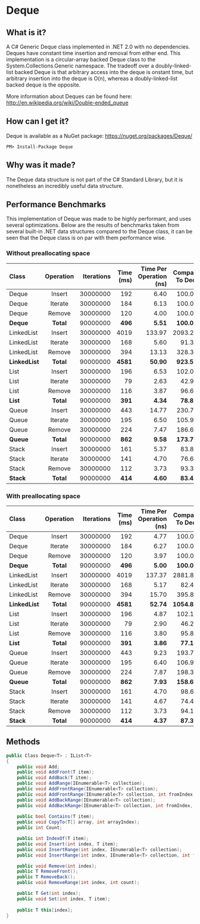 Deque
=====

What is it?
-----------

A C# Generic Deque class implemented in .NET 2.0 with no dependencies. Deques have constant time insertion and removal from either end. This implementation is a circular-array backed Deque class to the System.Collections.Generic namespace. The tradeoff over a doubly-linked-list backed Deque is that arbitrary access into the deque is onstant time, but arbitrary insertion into the deque is O(n), whereas a doubly-linked-list backed deque is the opposite.

More information about Deques can be found here: http://en.wikipedia.org/wiki/Double-ended_queue

How can I get it?
-----------------

Deque is available as a NuGet package: https://nuget.org/packages/Deque/

```
PM> Install-Package Deque
```

Why was it made?
----------------

The Deque data structure is not part of the C# Standard Library, but it is nonetheless an incredibly useful data structure.

Performance Benchmarks
----------------------

This implementation of Deque was made to be highly performant, and uses several optimizations. Below are the results of benchmarks taken from several built-in .NET data structures compared to the Deque class, it can be seen that the Deque class is on par with them performance wise.

### Without preallocating space ###

|      Class     | Operation | Iterations | Time (ms) | Time Per Operation (ns) | Compared To Deque |
|:-------------- |:---------:| ----------:| ---------:| -----------------------:| -----------------:|
|   Deque        |  Insert   |   30000000 |	     192  |                   6.40  |          100.00%  |
|   Deque        |  Iterate  |   30000000 |	     184  |                   6.13  |          100.00%  |
|   Deque        |  Remove   |   30000000 |	     120  |                   4.00  |          100.00%  |
| **Deque**      | **Total** |   90000000 |	   **496**|                 **5.51**|        **100.00%**|
|   LinkedList   |  Insert   |   30000000 |	    4019  |                 133.97  |         2093.23%  |
|   LinkedList   |  Iterate  |   30000000 |	     168  |            	      5.60  |           91.30%  |
|   LinkedList   |  Remove   |   30000000 |	     394  |           	     13.13  |          328.33%  |
| **LinkedList** | **Total** |   90000000 |   **4581**|           	   **50.90**|        **923.59%**|
|   List         |  Insert   |   30000000 |      196  |           	      6.53  |          102.08%  |
|   List         |  Iterate  |   30000000 |	      79  |           	      2.63  |           42.93%  |
|   List         |  Remove   |   30000000 |	     116  |           	      3.87  |           96.67%  |
| **List**       | **Total** |   90000000 |	   **391**|           	    **4.34**|         **78.83%**|
|   Queue        |  Insert   |   30000000 |	     443  |           	     14.77  |          230.73%  |
|   Queue        |  Iterate  |   30000000 |      195  |           	      6.50  |          105.98%  |
|   Queue        |  Remove   |   30000000 |      224  |           	      7.47  |          186.67%  |
| **Queue**      | **Total** |   90000000 |    **862**|           	    **9.58**|        **173.79%**|
|   Stack        |  Insert   |   30000000 |      161  |           	      5.37  |           83.85%  |
|   Stack        |  Iterate  |   30000000 |      141  |           	      4.70  |           76.63%  |
|   Stack        |  Remove   |   30000000 |      112  |           	      3.73  |           93.33%  |
| **Stack**      | **Total** |   90000000 |    **414**|           	    **4.60**|         **83.47%**|

### With preallocating space ###

|      Class     | Operation | Iterations | Time (ms) | Time Per Operation (ns) | Compared To Deque |
|:-------------- |:---------:| ----------:| ---------:| -----------------------:| -----------------:|
|   Deque        |  Insert   |   30000000 |	     192  |                   4.77  |          100.00%  |
|   Deque        |  Iterate  |   30000000 |	     184  |                   6.27  |          100.00%  |
|   Deque        |  Remove   |   30000000 |	     120  |                   3.97  |          100.00%  |
| **Deque**      | **Total** |   90000000 |	   **496**|                 **5.00**|        **100.00%**|
|   LinkedList   |  Insert   |   30000000 |	    4019  |                 137.37  |         2881.82%  |
|   LinkedList   |  Iterate  |   30000000 |	     168  |            	      5.17  |           82.45%  |
|   LinkedList   |  Remove   |   30000000 |	     394  |           	     15.70  |          395.80%  |
| **LinkedList** | **Total** |   90000000 |   **4581**|           	   **52.74**|       **1054.89%**|
|   List         |  Insert   |   30000000 |      196  |           	      4.87  |          102.10%  |
|   List         |  Iterate  |   30000000 |	      79  |           	      2.90  |           46.26%  |
|   List         |  Remove   |   30000000 |	     116  |           	      3.80  |           95.80%  |
| **List**       | **Total** |   90000000 |	   **391**|           	    **3.86**|         **77.11%**|
|   Queue        |  Insert   |   30000000 |	     443  |           	      9.23  |          193.71%  |
|   Queue        |  Iterate  |   30000000 |      195  |           	      6.40  |          106.91%  |
|   Queue        |  Remove   |   30000000 |      224  |           	      7.87  |          198.32%  |
| **Queue**      | **Total** |   90000000 |    **862**|           	    **7.93**|        **158.67%**|
|   Stack        |  Insert   |   30000000 |      161  |           	      4.70  |           98.60%  |
|   Stack        |  Iterate  |   30000000 |      141  |           	      4.67  |           74.47%  |
|   Stack        |  Remove   |   30000000 |      112  |           	      3.73  |           94.12%  |
| **Stack**      | **Total** |   90000000 |    **414**|           	    **4.37**|         **87.33%**|


Methods
-------

```csharp
public Class Deque<T> : IList<T>
{
    public void Add;
    public void AddFront(T item);
    public void AddBack(T item);
    public void AddRange(IEnumerable<T> collection);
    public void AddFrontRange(IEnumerable<T> collection);
    public void AddFrontRange(IEnumerable<T> collection, int fromIndex, int count);
    public void AddBackRange(IEnumerable<T> collection);
    public void AddBackRange(IEnumerable<T> collection, int fromIndex, int count);
    
    public bool Contains(T item);
    public void CopyTo(T[] array, int arrayIndex);
    public int Count;

    public int IndexOf(T item);
    public void Insert(int index, T item);
    public void InsertRange(int index, IEnumerable<T> collection);
    public void InsertRange(int index, IEnumerable<T> collection, int fromIndex, int count);

    public void Remove(int index);
    public T RemoveFront();
    public T RemoveBack();
    public void RemoveRange(int index, int count);

    public T Get(int index);
    public void Set(int index, T item);
    
    public T this[index];
}
```
